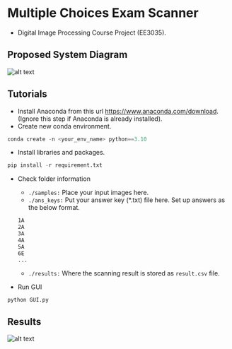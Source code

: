 # Multiple Choices Exam Scanner
- Digital Image Processing Course Project (EE3035).

## Proposed System Diagram

![alt text](https://github.com/LTPhat/CTCT-Multiple-Choices-Exam-Scanner/blob/main/assets/diagram.jpg)

## Tutorials
- Install Anaconda from this url https://www.anaconda.com/download. (Ignore this step if Anaconda is already installed).
- Create new conda environment.
  
```python
conda create -n <your_env_name> python==3.10
```
- Install libraries and packages.
```python
pip install -r requirement.txt
```
- Check folder information
  - ``./samples:`` Place your input images here.
  - ``./ans_keys:`` Put your answer key (*.txt) file here. Set up answers as the below format.
    
  ```sh
  1A
  2A
  3A
  4A
  5A
  6E
  ...
  ```
  - ``./results:`` Where the scanning result is stored as ``result.csv`` file.

- Run GUI
  
```shell
python GUI.py
```

## Results

![alt text](https://github.com/LTPhat/CTCT-Multiple-Choices-Exam-Scanner/blob/main/assets/gui_checked.png)

